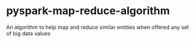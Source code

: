 # pyspark-map-reduce-algorithm
An algorithm to help map and reduce similar entities when offered any set of big data values
